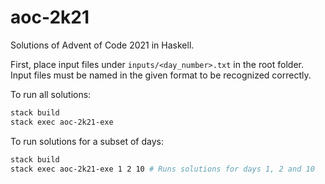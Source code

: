 # aoc-2k21
Solutions of Advent of Code 2021 in Haskell.

First, place input files under `inputs/<day_number>.txt` in the root folder. Input files must be named in the given format to be recognized correctly.

To run all solutions:
```sh
stack build
stack exec aoc-2k21-exe
```

To run solutions for a subset of days:
```sh
stack build
stack exec aoc-2k21-exe 1 2 10 # Runs solutions for days 1, 2 and 10
```
